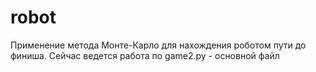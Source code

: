 # robot
Применение метода Монте-Карло для нахождения роботом пути до финиша.
Сейчас ведется работа по game2.py - основной файл
